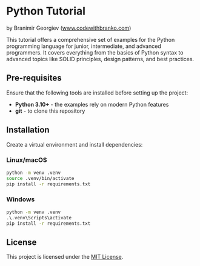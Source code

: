 # Python Tutorial

by Branimir Georgiev (www.codewithbranko.com)

This tutorial offers a comprehensive set of examples for the Python programming
language for junior, intermediate, and advanced programmers. It covers
everything from the basics of Python syntax to advanced topics like
SOLID principles, design patterns, and best practices.

## Pre-requisites

Ensure that the following tools are installed before setting up the project:

- **Python 3.10+** - the examples rely on modern Python features
- **git** - to clone this repository

## Installation

Create a virtual environment and install dependencies:

### Linux/macOS

```bash
python -m venv .venv
source .venv/bin/activate
pip install -r requirements.txt
```

### Windows

```cmd
python -m venv .venv
.\.venv\Scripts\activate
pip install -r requirements.txt
```

## License
This project is licensed under the [MIT License](LICENSE).
